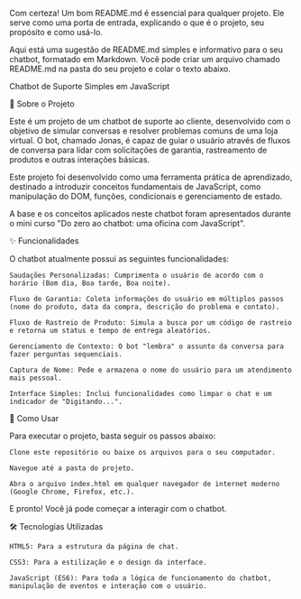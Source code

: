 Com certeza! Um bom README.md é essencial para qualquer projeto. Ele serve como uma porta de entrada, explicando o que é o projeto, seu propósito e como usá-lo.

Aqui está uma sugestão de README.md simples e informativo para o seu chatbot, formatado em Markdown. Você pode criar um arquivo chamado README.md na pasta do seu projeto e colar o texto abaixo.

Chatbot de Suporte Simples em JavaScript

📖 Sobre o Projeto

Este é um projeto de um chatbot de suporte ao cliente, desenvolvido com o objetivo de simular conversas e resolver problemas comuns de uma loja virtual. O bot, chamado Jonas, é capaz de guiar o usuário através de fluxos de conversa para lidar com solicitações de garantia, rastreamento de produtos e outras interações básicas.

Este projeto foi desenvolvido como uma ferramenta prática de aprendizado, destinado a introduzir conceitos fundamentais de JavaScript, como manipulação do DOM, funções, condicionais e gerenciamento de estado.

A base e os conceitos aplicados neste chatbot foram apresentados durante o mini curso "Do zero ao chatbot: uma oficina com JavaScript".

✨ Funcionalidades

O chatbot atualmente possui as seguintes funcionalidades:

    Saudações Personalizadas: Cumprimenta o usuário de acordo com o horário (Bom dia, Boa tarde, Boa noite).

    Fluxo de Garantia: Coleta informações do usuário em múltiplos passos (nome do produto, data da compra, descrição do problema e contato).

    Fluxo de Rastreio de Produto: Simula a busca por um código de rastreio e retorna um status e tempo de entrega aleatórios.

    Gerenciamento de Contexto: O bot "lembra" o assunto da conversa para fazer perguntas sequenciais.

    Captura de Nome: Pede e armazena o nome do usuário para um atendimento mais pessoal.

    Interface Simples: Inclui funcionalidades como limpar o chat e um indicador de "Digitando...".

🚀 Como Usar

Para executar o projeto, basta seguir os passos abaixo:

    Clone este repositório ou baixe os arquivos para o seu computador.

    Navegue até a pasta do projeto.

    Abra o arquivo index.html em qualquer navegador de internet moderno (Google Chrome, Firefox, etc.).

E pronto! Você já pode começar a interagir com o chatbot.

🛠️ Tecnologias Utilizadas

    HTML5: Para a estrutura da página de chat.

    CSS3: Para a estilização e o design da interface.

    JavaScript (ES6): Para toda a lógica de funcionamento do chatbot, manipulação de eventos e interação com o usuário.
